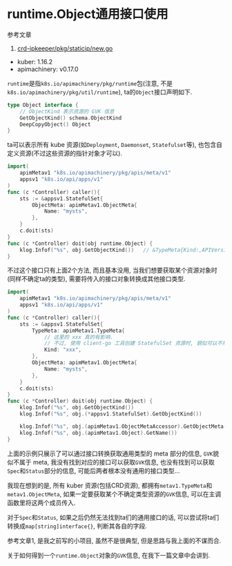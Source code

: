 # runtime.Object通用接口使用

参考文章

1. [crd-ipkeeper/pkg/staticip/new.go](https://github.com/generals-space/crd-ipkeeper/blob/ccdf7e693a4edf309db551e90ab94e5411caf270/pkg/staticip/new.go#L50)

- kuber: 1.16.2
- apimachinery: v0.17.0

`runtime`是指`k8s.io/apimachinery/pkg/runtime`包(注意, 不是`k8s.io/apimachinery/pkg/util/runtime`), ta的`Object`接口声明如下.

```go
type Object interface {
    // ObjectKind 表示资源的 GVK 信息
	GetObjectKind() schema.ObjectKind
	DeepCopyObject() Object
}
```

ta可以表示所有 kube 资源(如`Deployment`, `Daemonset`, `Statefulset`等), 也包含自定义资源(不过这些资源的指针对象才可以).

```go
import(
	apimMetav1 "k8s.io/apimachinery/pkg/apis/meta/v1"
	appsv1 "k8s.io/api/apps/v1"
)
func (c *Controller) caller(){
    sts := &appsv1.StatefulSet{
		ObjectMeta: apimMetav1.ObjectMeta{
			Name: "mysts",
		},
	}
	c.doit(sts)
}
func (c *Controller) doit(obj runtime.Object) {
    klog.Infof("%s", obj.GetObjectKind())   // &TypeMeta{Kind:,APIVersion:,}
}
```

不过这个接口只有上面2个方法, 而且基本没用, 当我们想要获取某个资源对象时(同样不确定ta的类型), 需要将传入的接口对象转换成其他接口类型.

```go
import(
	apimMetav1 "k8s.io/apimachinery/pkg/apis/meta/v1"
	appsv1 "k8s.io/api/apps/v1"
)
func (c *Controller) caller(){
	sts := &appsv1.StatefulSet{
		TypeMeta: apimMetav1.TypeMeta{
            // 这里的 xxx 真的有影响.
            // 不过, 使用 client-go 工具创建 StatefulSet 资源时, 貌似可以不用指定 TypeMeta{} 部分
            Kind: "xxx",    
		},
		ObjectMeta: apimMetav1.ObjectMeta{
			Name: "mysts",
		},
	}
	c.doit(sts)
}
func (c *Controller) doit(obj runtime.Object) {
    klog.Infof("%s", obj.GetObjectKind())                                               // &TypeMeta{Kind:xxx,APIVersion:,}
    klog.Infof("%s", obj.(*appsv1.StatefulSet).GetObjectKind())                         // &TypeMeta{Kind:xxx,APIVersion:,}

    klog.Infof("%s", obj.(apimMetav1.ObjectMetaAccessor).GetObjectMeta().GetName())     // mysts
    klog.Infof("%s", obj.(apimMetav1.Object).GetName())                                 // mysts
}
```

上面的示例只展示了可以通过接口转换获取通用类型的 meta 部分的信息, `GVK`貌似不属于 meta, 我没有找到对应的接口可以获取`GVK`信息, 也没有找到可以获取`Spec`和`Status`部分的信息, 可能后两者根本没有通用的接口类型...

我现在想到的是, 所有 kuber 资源(包括CRD资源), 都拥有`metav1.TypeMeta`和`metav1.ObjectMeta`, 如果一定要获取某个不确定类型资源的`GVK`信息, 可以在主调函数里将这两个成员传入.

对于`Spec`和`Status`, 如果之后仍然无法找到ta们的通用接口的话, 可以尝试将ta们转换成`map[string]interface{}`, 判断其各自的字段.

参考文章1, 是我之前写的小项目, 虽然不是很典型, 但是思路与我上面的不谋而合.

关于如何得到一个`runtime.Object`对象的`GVK`信息, 在我下一篇文章中会讲到.
